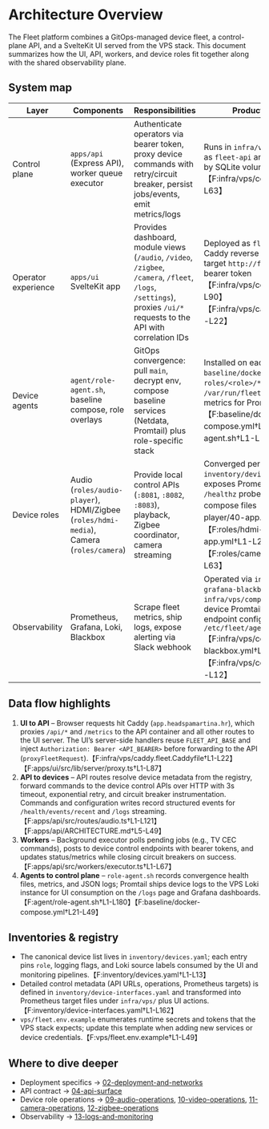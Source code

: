 # Architecture Overview

The Fleet platform combines a GitOps-managed device fleet, a control-plane API, and a SvelteKit UI served from the VPS stack. This document summarizes how the UI, API, workers, and device roles fit together along with the shared observability plane.

## System map

| Layer               | Components                                                                              | Responsibilities                                                                                                                                                      | Production Deployment                                                                                                                                                                                                                                                                  |
| ------------------- | --------------------------------------------------------------------------------------- | --------------------------------------------------------------------------------------------------------------------------------------------------------------------- | -------------------------------------------------------------------------------------------------------------------------------------------------------------------------------------------------------------------------------------------------------------------------------------- |
| Control plane       | `apps/api` (Express API), worker queue executor                                         | Authenticate operators via bearer token, proxy device commands with retry/circuit breaker, persist jobs/events, emit metrics/logs                                     | Runs in `infra/vps/compose.fleet.yml` as `fleet-api` and `fleet-worker`, backed by SQLite volume `fleet-data`【F:infra/vps/compose.fleet.yml†L1-L63】                                                                                                                                  |
| Operator experience | `apps/ui` SvelteKit app                                                                 | Provides dashboard, module views (`/audio`, `/video`, `/zigbee`, `/camera`, `/fleet`, `/logs`, `/settings`), proxies `/ui/*` requests to the API with correlation IDs | Deployed as `fleet-ui` container behind Caddy reverse proxy, SSR fetches target `http://fleet-api:3015` with bearer token【F:infra/vps/compose.fleet.yml†L64-L90】【F:infra/vps/caddy.fleet.Caddyfile†L1-L22】                                                                         |
| Device agents       | `agent/role-agent.sh`, baseline compose, role overlays                                  | GitOps convergence: pull `main`, decrypt env, compose baseline services (Netdata, Promtail) plus role-specific stack                                                  | Installed on each Pi; composes `baseline/docker-compose.yml` with `roles/<role>/*.yml`, writes health to `/var/run/fleet/health.json` and metrics for Prometheus scraping【F:baseline/docker-compose.yml†L1-L49】【F:agent/role-agent.sh†L1-L180】                                     |
| Device roles        | Audio (`roles/audio-player`), HDMI/Zigbee (`roles/hdmi-media`), Camera (`roles/camera`) | Provide local control APIs (`:8081`, `:8082`, `:8083`), playback, Zigbee coordinator, camera streaming                                                                | Converged per host defined in `inventory/devices.yaml`; each role exposes Prometheus metrics and `/healthz` probes defined in the overlay compose files【F:roles/audio-player/40-app.yml†L1-L86】【F:roles/hdmi-media/40-app.yml†L1-L23】【F:roles/camera/40-app.yml†L1-L63】          |
| Observability       | Prometheus, Grafana, Loki, Blackbox                                                     | Scrape fleet metrics, ship logs, expose alerting via Slack webhook                                                                                                    | Operated via `infra/vps/compose.prom-grafana-blackbox.yml` and `infra/vps/compose.promtail.yml`; device Promtail forwards to VPS Loki endpoint configured in `/etc/fleet/agent.env`【F:infra/vps/compose.prom-grafana-blackbox.yml†L1-L55】【F:infra/vps/compose.promtail.yml†L1-L12】 |

## Data flow highlights

1. **UI to API** – Browser requests hit Caddy (`app.headspamartina.hr`), which proxies `/api/*` and `/metrics` to the API container and all other routes to the UI server. The UI’s server-side handlers reuse `FLEET_API_BASE` and inject `Authorization: Bearer <API_BEARER>` before forwarding to the API (`proxyFleetRequest`).【F:infra/vps/caddy.fleet.Caddyfile†L1-L22】【F:apps/ui/src/lib/server/proxy.ts†L1-L87】
2. **API to devices** – API routes resolve device metadata from the registry, forward commands to the device control APIs over HTTP with 3s timeout, exponential retry, and circuit breaker instrumentation. Commands and configuration writes record structured events for `/health/events/recent` and `/logs` streaming.【F:apps/api/src/routes/audio.ts†L1-L121】【F:apps/api/ARCHITECTURE.md†L5-L49】
3. **Workers** – Background executor polls pending jobs (e.g., TV CEC commands), posts to device control endpoints with bearer tokens, and updates status/metrics while closing circuit breakers on success.【F:apps/api/src/workers/executor.ts†L1-L67】
4. **Agents to control plane** – `role-agent.sh` records convergence health files, metrics, and JSON logs; Promtail ships device logs to the VPS Loki instance for UI consumption on the `/logs` page and Grafana dashboards.【F:agent/role-agent.sh†L1-L180】【F:baseline/docker-compose.yml†L21-L49】

## Inventories & registry

- The canonical device list lives in `inventory/devices.yaml`; each entry pins `role`, logging flags, and Loki source labels consumed by the UI and monitoring pipelines.【F:inventory/devices.yaml†L1-L13】
- Detailed control metadata (API URLs, operations, Prometheus targets) is defined in `inventory/device-interfaces.yaml` and transformed into Prometheus target files under `infra/vps/` plus UI actions.【F:inventory/device-interfaces.yaml†L1-L162】
- `vps/fleet.env.example` enumerates runtime secrets and tokens that the VPS stack expects; update this template when adding new services or device credentials.【F:vps/fleet.env.example†L1-L49】

## Where to dive deeper

- Deployment specifics → [02-deployment-and-networks](./02-deployment-and-networks.md)
- API contract → [04-api-surface](./04-api-surface.md)
- Device role operations → [09-audio-operations](./09-audio-operations.md), [10-video-operations](./10-video-operations.md), [11-camera-operations](./11-camera-operations.md), [12-zigbee-operations](./12-zigbee-operations.md)
- Observability → [13-logs-and-monitoring](./13-logs-and-monitoring.md)
